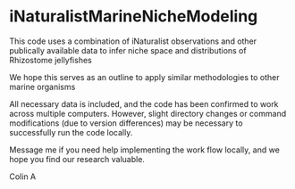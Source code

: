 # iNaturalistMarineNicheModeling

This code uses a combination of iNaturalist observations and other publically available data to infer niche space and distributions of Rhizostome jellyfishes

We hope this serves as an outline to apply similar methodologies to other marine organisms

All necessary data is included, and the code has been confirmed to work across multiple computers. 
However, slight directory changes or command modifications (due to version differences) may be necessary to successfully run the code locally.

Message me if you need help implementing the work flow locally, and we hope you find our research valuable.

Colin A
